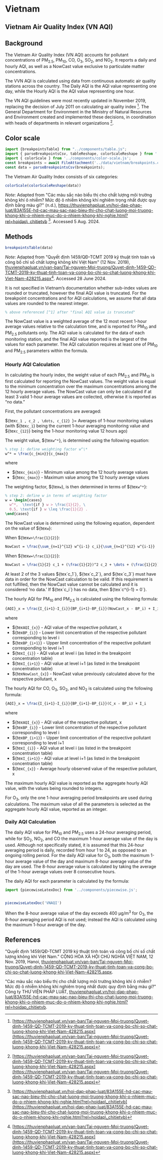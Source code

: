 # Vietnam

## Vietnam Air Quality Index (VN AQI)

## Background

The Vietnam Air Quality Index (VN AQI) accounts for pollutant concentrations of PM<sub>2.5</sub>, PM<sub>10</sub>, CO, O<sub>3</sub>, SO<sub>2</sub>, and NO<sub>2</sub>. It reports a daily and hourly AQI, as well as a NowCast value exclusive to particulate matter concentrations.

The VVN AQI is calculated using data from continuous automatic air quality stations across the country. The Daily AQI is the AQI value representing one day, while the Hourly AQI is the AQI value representing one hour.

The VN AQI guidelines were most recently updated in November 2019, replacing the decision of July 2011 on calculating air quality index [^1]. The General Department for Environment in the Ministry of Natural Resources and Environment created and implemented these decisions, in coordination with heads of departments in relevant organizations [^1].

## Color scale

```js
import {breakpointsTable} from "../components/table.js";
import { parseBreakpointsCsv, tableReshape, colorScaleReshape } from '../utils/utils.js';
import { colorScale } from '../components/color-scale.js';
const breakpoints = await FileAttachment('../data/vietnam/breakpoints.csv').text();
const data = parseBreakpointsCsv(breakpoints);
```

The Vietnam Air Quality Index consists of six categories:

```js
colorScale(colorScaleReshape(data))
```

_Note_: Adapted from "Các màu sắc nào biểu thị cho chất lượng môi trường không khí ô nhiễm? Mức độ ô nhiễm không khí nghiêm trọng nhất được quy định bằng màu gì?" (n.d.), <https://thuvienphapluat.vn/hoi-dap-phap-luat/83A155E-hd-cac-mau-sac-nao-bieu-thi-cho-chat-luong-moi-truong-khong-khi-o-nhiem-muc-do-o-nhiem-khong-khi-nghie.html?rel=hoidap\_chitietvb> [^2]. Accessed 5 Aug. 2024.

## Methods

```js
breakpointsTable(data)
```

_Note_: Adapted from "Quyết định 1459/QĐ-TCMT 2019 kỹ thuật tính toán và công bố chỉ số chất lượng không khí Việt Nam" (12 Nov. 2019), [thuvienphapluat.vn/van-ban/Tai-nguyen-Moi-truong/Quyet-dinh-1459-QD-TCMT-2019-ky-thuat-tinh-toan-va-cong-bo-chi-so-chat-luong-khong-khi-Viet-Nam-428215.aspx](https://thuvienphapluat.vn/van-ban/Tai-nguyen-Moi-truong/Quyet-dinh-1459-QD-TCMT-2019-ky-thuat-tinh-toan-va-cong-bo-chi-so-chat-luong-khong-khi-Viet-Nam-428215.aspx)[^1]. Accessed 28 June 2024.

<div class="note">
It is not specified in Vietnam’s documentation whether sub-index values are rounded or truncated, however the final AQI value is truncated. For the breakpoint concentrations and for AQI calculations, we assume that all data values are rounded to the nearest integer.
</div>

```tex  
% above referenced [^1] after "final AQI value is truncated"
```

The NowCast value is a weighted average of the 12 most recent 1-hour average values relative to the calculation time, and is reported for PM<sub>10</sub> and PM<sub>2.5</sub> pollutants only. The AQI value is calculated for the data of each monitoring station, and the final AQI value reported is the largest of the values for each parameter. The AQI calculation requires at least one of PM<sub>10</sub> and PM<sub>2.5</sub> parameters within the formula.

### Hourly AQI Calculation
In calculating the hourly index, the weight value of each PM<sub>2.5</sub> and PM<sub>10</sub> is first calculated for reporting the NowCast values. The weight value is equal to the minimum concentration over the maximum concentrations among the 12 hourly average values. The NowCast value can only be calculated if at least 3 valid 1-hour average values are collected, otherwise it is reported as “no data.”

First, the pollutant concentrations are averaged:

${tex`c_1 , c_2 , \dots, c_{12} `}= Averages of 1-hour monitoring values (with ${tex`c_1`} being the current 1-hour averaging monitoring value and ${tex`c_{12}`} being the 1-hour monitoring value 12 hours ago)  

The weight value, ${tex`w^*`}, is determined using the following equation:

```tex  
% step 1: define weighting factor w^\*  
w^* = \frac{c_{min}}{c_{max}}  
```

where  

* ${tex`c_{min}`} - Minimum value among the 12 hourly average values  
* ${tex`c_{max}`} - Maximum value among the 12 hourly average values

The weighting factor, ${tex`w`}, is then determined in terms of ${tex`w^*`}:  

```tex
% step 2: define w in terms of weighting factor  
w = \begin{cases}  
  w^*,  \text{if } w > \frac{1}{2}, \  
  0.5, \text{if } w \leq \frac{1}{2} .  
\end{cases}  
```

The NowCast value is determined using the following equation, dependent on the value of ${tex`w`}:

When ${tex`w>\frac{1}{2}`}:  

```tex  
NowCast = \frac{\sum_{n=1}^{12} w^{i-1} c_i}{\sum_{n=1}^{12} w^{i-1}}  
```

When ${tex`w=\frac{1}{2}`}:

```tex  
NowCast = \frac{1}{2} c_1 + (\frac{1}{2})^2 c_2 + \dots + (\frac{1}{2})^{12} c_{12}  
```

<div class="note">
At least 2 of the 3 values ${tex`c_1`}, ${tex`c_2`}, and ${tex`c_3`} must have data in order for the NowCast calculation to be valid. If this requirement is not fulfilled, then the NowCast value cannot be calculated and it is considered ‘no data.’ If ${tex`c_i`} has no data, then ${tex`c^{i-1} = 0`}.
</div>

The hourly AQI for PM<sub>10</sub> and PM<sub>2.5</sub> is calculated using the following formula:

```tex
{AQI}_x = \frac{I_{i+1}-I_{i}}{BP_{i+1}-BP_{i}}(NowCast_x - BP_i) + I_i  
```

where 
* ${tex`AQI_{x}`} - AQI value of the respective pollutant, x
* ${tex`BP_{i}`} - Lower limit concentration of the respective pollutant corresponding to level i
* ${tex`BP_{i+1}`} - Upper limit concentration of the respective pollutant corresponding to level i+1
* ${tex`I_{i}`} - AQI value at level i (as listed in the breakpoint concentration table)
* ${tex`I_{i+1}`} - AQI value at level i+1 (as listed in the breakpoint concentration table)
* ${tex`NowCast_{x}`} - NowCast value previously calculated above for the respective pollutant, x

The hourly AQI for CO, O<sub>3</sub>, SO<sub>2</sub>, and NO<sub>2</sub> is calculated using the following formula:

```tex
{AQI}_x = \frac{I_{i+1}-I_{i}}{BP_{i+1}-BP_{i}}(C_x - BP_i) + I_i  
```
where 
* ${tex`AQI_{x}`} - AQI value of the respective pollutant, x
* ${tex`BP_{i}`} - Lower limit concentration of the respective pollutant corresponding to level i
* ${tex`BP_{i+1}`} - Upper limit concentration of the respective pollutant corresponding to level i+1
* ${tex`I_{i}`} - AQI value at level i (as listed in the breakpoint concentration table)
* ${tex`I_{i+1}`} - AQI value at level i+1 (as listed in the breakpoint concentration table)
* ${tex`C_{x}`} - Average hourly observed value of the respective pollutant, x


The maximum hourly AQI value is reported as the aggregate hourly AQI value, with the values being rounded to integers.

For O<sub>3</sub>, only the one 1-hour averaging period breakpoints are used during calculations. The maximum value of all the parameters is selected as the aggregate hourly AQI value, reported as an integer.

### Daily AQI Calculation 
The daily AQI value for PM<sub>10</sub> and PM<sub>2.5</sub> uses a 24-hour averaging period, while for SO<sub>2</sub>, NO<sub>2</sub>, and CO the maximum 1-hour average value of the day is used. Although not specifically stated, it is assumed that this 24-hour averaging period is daily, recorded from hour 1 to 24, as opposed to an ongoing rolling period. For the daily AQI value for O<sub>3</sub>, both the maximum 1-hour average value of the day and maximum 8-hour average value of the day are used. The 8-hour average value is calculated by taking the average of the 1-hour average values over 8 consecutive hours.

The daily AQI for each parameter is calculated by the formula:

```js
import {piecewiseLatexDoc} from '../components/piecewise.js';
```

```js

piecewiseLatexDoc('VNAQI')

```

When the 8-hour average value of the day exceeds 400 µg/m<sup>3</sup> for O<sub>3</sub>, the 8-hour averaging period AQI is not used; instead the AQI is calculated using the maximum 1-hour average of the day.

## References

[^1]: [https://thuvienphapluat.vn/van-ban/Tai-nguyen-Moi-truong/Quyet-dinh-1459-QD-TCMT-2019-ky-thuat-tinh-toan-va-cong-bo-chi-so-chat-luong-khong-khi-Viet-Nam-428215.aspx](https://thuvienphapluat.vn/van-ban/Tai-nguyen-Moi-truong/Quyet-dinh-1459-QD-TCMT-2019-ky-thuat-tinh-toan-va-cong-bo-chi-so-chat-luong-khong-khi-Viet-Nam-428215.aspx)  
[^2]:[https://thuvienphapluat.vn/hoi-dap-phap-luat/83A155E-hd-cac-mau-sac-nao-bieu-thi-cho-chat-luong-moi-truong-khong-khi-o-nhiem-muc-do-o-nhiem-khong-khi-nghie.html?rel=hoidap\_chitietvb](https://thuvienphapluat.vn/hoi-dap-phap-luat/83A155E-hd-cac-mau-sac-nao-bieu-thi-cho-chat-luong-moi-truong-khong-khi-o-nhiem-muc-do-o-nhiem-khong-khi-nghie.html?rel=hoidap\_chitietvb)  

"Quyết định 1459/QĐ-TCMT 2019 kỹ thuật tính toán và công bố chỉ số chất lượng không khí Việt Nam." CỘNG HÒA XÃ HỘI CHỦ NGHĨA VIỆT NAM, 12 Nov. 2019, Hanoi, [thuvienphapluat.vn/van-ban/Tai-nguyen-Moi-truong/Quyet-dinh-1459-QD-TCMT-2019-ky-thuat-tinh-toan-va-cong-bo-chi-so-chat-luong-khong-khi-Viet-Nam-428215.aspx](https://thuvienphapluat.vn/van-ban/Tai-nguyen-Moi-truong/Quyet-dinh-1459-QD-TCMT-2019-ky-thuat-tinh-toan-va-cong-bo-chi-so-chat-luong-khong-khi-Viet-Nam-428215.aspx).

"Các màu sắc nào biểu thị cho chất lượng môi trường không khí ô nhiễm? Mức độ ô nhiễm không khí nghiêm trọng nhất được quy định bằng màu gì?" Công ty THƯ VIỆN PHÁP LUẬT, [thuvienphapluat.vn/hoi-dap-phap-luat/83A155E-hd-cac-mau-sac-nao-bieu-thi-cho-chat-luong-moi-truong-khong-khi-o-nhiem-muc-do-o-nhiem-khong-khi-nghie.html?rel=hoidap\_chitietvb](https://thuvienphapluat.vn/hoi-dap-phap-luat/83A155E-hd-cac-mau-sac-nao-bieu-thi-cho-chat-luong-moi-truong-khong-khi-o-nhiem-muc-do-o-nhiem-khong-khi-nghie.html?rel=hoidap\_chitietvb).
